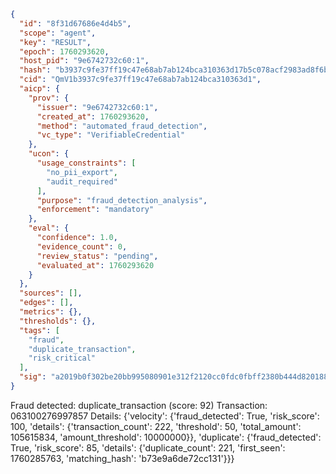 ```json
{
  "id": "8f31d67686e4d4b5",
  "scope": "agent",
  "key": "RESULT",
  "epoch": 1760293620,
  "host_pid": "9e6742732c60:1",
  "hash": "b3937c9fe37ff19c47e68ab7ab124bca310363d17b5c078acf2983ad8f6bfdb1",
  "cid": "QmV1b3937c9fe37ff19c47e68ab7ab124bca310363d1",
  "aicp": {
    "prov": {
      "issuer": "9e6742732c60:1",
      "created_at": 1760293620,
      "method": "automated_fraud_detection",
      "vc_type": "VerifiableCredential"
    },
    "ucon": {
      "usage_constraints": [
        "no_pii_export",
        "audit_required"
      ],
      "purpose": "fraud_detection_analysis",
      "enforcement": "mandatory"
    },
    "eval": {
      "confidence": 1.0,
      "evidence_count": 0,
      "review_status": "pending",
      "evaluated_at": 1760293620
    }
  },
  "sources": [],
  "edges": [],
  "metrics": {},
  "thresholds": {},
  "tags": [
    "fraud",
    "duplicate_transaction",
    "risk_critical"
  ],
  "sig": "a2019b0f302be20bb995080901e312f2120cc0fdc0fbff2380b444d820188897"
}
```

Fraud detected: duplicate_transaction (score: 92)
Transaction: 063100276997857
Details: {'velocity': {'fraud_detected': True, 'risk_score': 100, 'details': {'transaction_count': 222, 'threshold': 50, 'total_amount': 105615834, 'amount_threshold': 10000000}}, 'duplicate': {'fraud_detected': True, 'risk_score': 85, 'details': {'duplicate_count': 221, 'first_seen': 1760285763, 'matching_hash': 'b73e9a6de72cc131'}}}